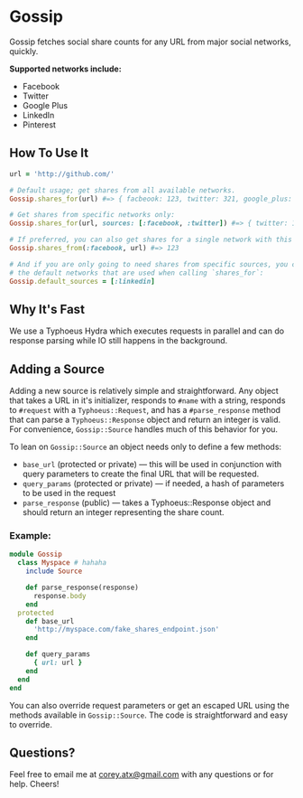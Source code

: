 # Gossip

Gossip fetches social share counts for any URL from major social networks,
quickly.

**Supported networks include:**

  - Facebook
  - Twitter
  - Google Plus
  - LinkedIn
  - Pinterest

## How To Use It

```ruby
url = 'http://github.com/'

# Default usage; get shares from all available networks.
Gossip.shares_for(url) #=> { facbeook: 123, twitter: 321, google_plus: 99 }

# Get shares from specific networks only:
Gossip.shares_for(url, sources: [:facebook, :twitter]) #=> { twitter: 123, facebook: 321 }

# If preferred, you can also get shares for a single network with this syntax:
Gossip.shares_from(:facebook, url) #=> 123

# And if you are only going to need shares from specific sources, you can change
# the default networks that are used when calling `shares_for`:
Gossip.default_sources = [:linkedin]
```

## Why It's Fast

We use a Typhoeus Hydra which executes requests in parallel and can do
response parsing while IO still happens in the background.

## Adding a Source

Adding a new source is relatively simple and straightforward. Any object that takes a URL in it's
initializer, responds to `#name` with a string, responds to `#request` with a `Typhoeus::Request`, and
has a `#parse_response` method that can parse a `Typhoeus::Response` object and return an integer is
valid. For convenience, `Gossip::Source` handles much of this behavior for you.

To lean on `Gossip::Source` an object needs only to define a few methods:

  - `base_url` (protected or private) — this will be used in conjunction with query parameters to create
    the final URL that will be requested.
  - `query_params` (protected or private) — if needed, a hash of parameters to be used in the request
  - `parse_response` (public) — takes a Typhoeus::Response object and should return an integer
    representing the share count.

### Example:

```ruby
module Gossip
  class Myspace # hahaha
    include Source

    def parse_response(response)
      response.body
    end
  protected
    def base_url
      'http://myspace.com/fake_shares_endpoint.json'
    end

    def query_params
      { url: url }
    end
  end
end
```

You can also override request parameters or get an escaped URL using the methods
available in `Gossip::Source`. The code is straightforward and easy to override.


## Questions?

Feel free to email me at corey.atx@gmail.com with any questions or for help. Cheers!
